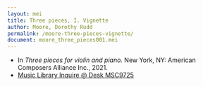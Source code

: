```yaml
---
layout: mei
title: Three pieces, I. Vignette
author: Moore, Dorothy Rudd
permalink: /moore-three-pieces-vignette/
document: moore_three_pieces001.mei
---
```


- In *Three pieces for violin and piano.* New York, NY: American Composers Alliance Inc., 2021.
- <a href="https://tufts.primo.exlibrisgroup.com/permalink/01TUN_INST/1kc9gia/alma991018728136303851" target="_blank">Music Library Inquire @ Desk MSC9725</a>
